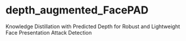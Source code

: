 # depth_augmented_FacePAD
Knowledge Distillation with Predicted Depth for Robust and Lightweight Face Presentation Attack Detection
